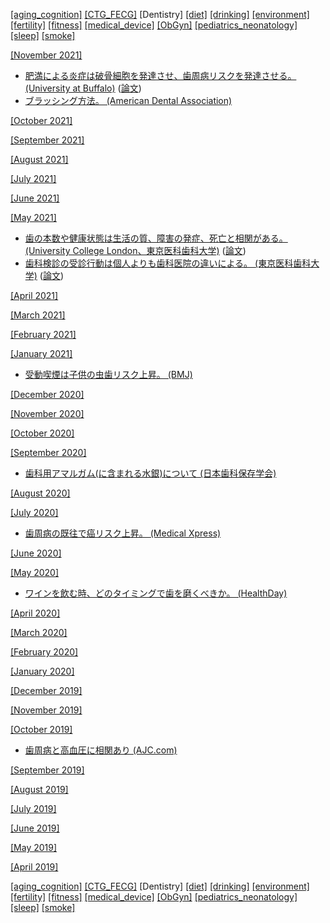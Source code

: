 [\[aging_cognition\]](aging_cognition.md) [\[CTG_FECG\]](CTG_FECG.md) \[Dentistry\] [\[diet\]](diet.md) [\[drinking\]](drinking.md) [\[environment\]](environment.md) [\[fertility\]](fertility.md) [\[fitness\]](fitness.md) [\[medical_device\]](medical_device.md) [\[ObGyn\]](ObGyn.md) [\[pediatrics_neonatology\]](pediatrics_neonatology.md) [\[sleep\]](sleep.md) [\[smoke\]](smoke.md)

[\[November 2021\]](2111.md)
* [肥満による炎症は破骨細胞を発達させ、歯周病リスクを発達させる。 (University at Buffalo)](http://www.buffalo.edu/news/releases/2021/11/011.html) ([論文](https://journals.sagepub.com/doi/10.1177/00220345211040729))
* [ブラッシング方法。 (American Dental Association)](https://www.mouthhealthy.org/en/az-topics/b/brushing-your-teeth)

[\[October 2021\]](2110.md)

[\[September 2021\]](2109.md)

[\[August 2021\]](2108.md)

[\[July 2021\]](2107.md)

[\[June 2021\]](2106.md)

[\[May 2021\]](2105.md)
* [歯の本数や健康状態は生活の質、障害の発症、死亡と相関がある。 (University College London、東京医科歯科大学)](https://www.ucl.ac.uk/news/2021/may/tooth-loss-may-affect-ability-carry-out-everyday-tasks) ([論文](https://agsjournals.onlinelibrary.wiley.com/doi/10.1111/jgs.17021))
* [歯科検診の受診行動は個人よりも歯科医院の違いによる。 (東京医科歯科大学)](https://www.tmd.ac.jp/topics_detail/id=54694) ([論文](https://www.mdpi.com/1660-4601/18/6/2816))

[\[April 2021\]](2104.md)

[\[March 2021\]](2103.md)

[\[February 2021\]](2102.md)

[\[January 2021\]](2101.md)
* [受動喫煙は子供の虫歯リスク上昇。 (BMJ)](https://www.bmj.com/content/351/bmj.h5397)

[\[December 2020\]](2012.md)

[\[November 2020\]](2011.md)

[\[October 2020\]](2010.md)

[\[September 2020\]](2009.md)
* [歯科用アマルガム(に含まれる水銀)について (日本歯科保存学会)](https://www.ousda.jp/cmsdesigner/data/entry/saisin_news/saisin_news.03922.00000002.pdf)

[\[August 2020\]](2008.md)

[\[July 2020\]](2007.md)
* [歯周病の既往で癌リスク上昇。 (Medical Xpress)](https://medicalxpress.com/news/2020-07-flossing-ties-gum-disease-higher.html)

[\[June 2020\]](2006.md)

[\[May 2020\]](2005.md)
* [ワインを飲む時、どのタイミングで歯を磨くべきか。 (HealthDay)](https://consumer.healthday.com/general-health-information-16/misc-alcohol-news-13/turning-to-wine-during-lockdown-here-s-how-to-protect-your-teeth-752744.html)

[\[April 2020\]](2004.md)

[\[March 2020\]](2003.md)

[\[February 2020\]](2002.md)

[\[January 2020\]](2001.md)

[\[December 2019\]](1912.md)

[\[November 2019\]](1911.md)

[\[October 2019\]](1910.md)
* [歯周病と高血圧に相関あり (AJC.com)](https://www.ajc.com/news/world/people-with-gum-disease-more-likely-have-high-blood-pressure-study-says/ZkFNFbmlaZ7aEKJxIms15J/)

[\[September 2019\]](1909.md)

[\[August 2019\]](1908.md)

[\[July 2019\]](1907.md)

[\[June 2019\]](1906.md)

[\[May 2019\]](1905.md)

[\[April 2019\]](1904.md)

[\[aging_cognition\]](aging_cognition.md) [\[CTG_FECG\]](CTG_FECG.md) \[Dentistry\] [\[diet\]](diet.md) [\[drinking\]](drinking.md) [\[environment\]](environment.md) [\[fertility\]](fertility.md) [\[fitness\]](fitness.md) [\[medical_device\]](medical_device.md) [\[ObGyn\]](ObGyn.md) [\[pediatrics_neonatology\]](pediatrics_neonatology.md) [\[sleep\]](sleep.md) [\[smoke\]](smoke.md)
